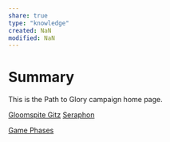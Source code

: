```yaml
---
share: true
type: "knowledge"
created: NaN 
modified: NaN
---
```

# Summary
 This is the Path to Glory campaign home page.

[Gloomspite Gitz](Gloomspite%20Gitz.md)
[Seraphon](Seraphon.md)

[Game Phases](Game%20Phases.md)